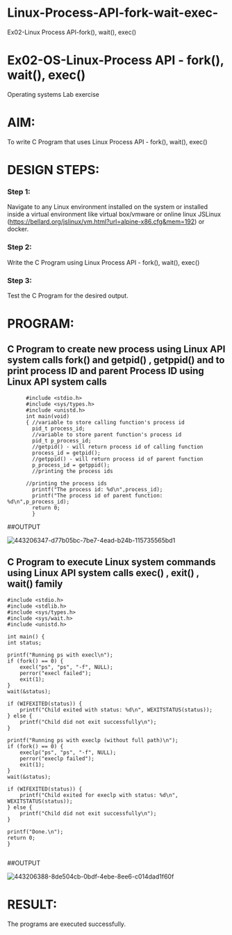 # Linux-Process-API-fork-wait-exec-
Ex02-Linux Process API-fork(), wait(), exec()
# Ex02-OS-Linux-Process API - fork(), wait(), exec()
Operating systems Lab exercise


# AIM:
To write C Program that uses Linux Process API - fork(), wait(), exec()

# DESIGN STEPS:

### Step 1:

Navigate to any Linux environment installed on the system or installed inside a virtual environment like virtual box/vmware or online linux JSLinux (https://bellard.org/jslinux/vm.html?url=alpine-x86.cfg&mem=192) or docker.

### Step 2:

Write the C Program using Linux Process API - fork(), wait(), exec()

### Step 3:

Test the C Program for the desired output. 

# PROGRAM:

## C Program to create new process using Linux API system calls fork() and getpid() , getppid() and to print process ID and parent Process ID using Linux API system calls
```
      #include <stdio.h>
      #include <sys/types.h>
      #include <unistd.h>
      int main(void)
      {	//variable to store calling function's process id
      	pid_t process_id;
      	//variable to store parent function's process id
      	pid_t p_process_id;
      	//getpid() - will return process id of calling function
      	process_id = getpid();
      	//getppid() - will return process id of parent function
      	p_process_id = getppid();
      	//printing the process ids
      
      //printing the process ids
      	printf("The process id: %d\n",process_id);
      	printf("The process id of parent function: %d\n",p_process_id);
      	return 0;
        }
```
##OUTPUT

![443206347-d77b05bc-7be7-4ead-b24b-115735565bd1](https://github.com/user-attachments/assets/3950e325-a88d-443a-a7e6-6f6c5911a8d9)

## C Program to execute Linux system commands using Linux API system calls exec() , exit() , wait() family
```
#include <stdio.h>
#include <stdlib.h>
#include <sys/types.h>
#include <sys/wait.h>
#include <unistd.h>

int main() {
int status;

printf("Running ps with execl\n");
if (fork() == 0) {
    execl("ps", "ps", "-f", NULL);
    perror("execl failed");
    exit(1);
}
wait(&status);

if (WIFEXITED(status)) {
    printf("Child exited with status: %d\n", WEXITSTATUS(status));
} else {
    printf("Child did not exit successfully\n");
}

printf("Running ps with execlp (without full path)\n");
if (fork() == 0) {
    execlp("ps", "ps", "-f", NULL);
    perror("execlp failed");
    exit(1);
}
wait(&status);

if (WIFEXITED(status)) {
    printf("Child exited for execlp with status: %d\n", WEXITSTATUS(status));
} else {
    printf("Child did not exit successfully\n");
}

printf("Done.\n");
return 0;
}


```

##OUTPUT

![443206388-8de504cb-0bdf-4ebe-8ee6-c014dad1f60f](https://github.com/user-attachments/assets/afa6f020-7d8f-4ffd-be80-1e0cbbc8bad7)
















# RESULT:
The programs are executed successfully.
